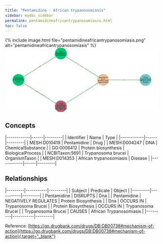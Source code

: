 ```yaml
---
title: "Pentamidine - African trypanosomiasis"
sidebar: mydoc_sidebar
permalink: pentamidineafricantrypanosomiasis.html
toc: false 
---
```


{% include image.html file="pentamidineafricantrypanosomiasis.png" alt="pentamidineafricantrypanosomiasis" %}![Path Visualization](/images/pentamidineafricantrypanosomiasis.png)

## Concepts

|------------|------|---------|
| Identifier | Name | Type    |
|------------|------|---------|
| MESH:D010419 | Pentamidine | Drug |
| MESH:D004247 | DNA | ChemicalSubstance |
| GO:0006412 | Protein biosynthesis | BiologicalProcess |
| NCBITaxon:5691 | Trypanosoma brucei | OrganismTaxon |
| MESH:D014353 | African trypanosomiasis | Disease |
|------------|------|---------|

## Relationships

|---------|-----------|---------|
| Subject | Predicate | Object  |
|---------|-----------|---------|
| Pentamidine | DISRUPTS | Dna |
| Pentamidine | NEGATIVELY REGULATES | Protein Biosynthesis |
| Dna | OCCURS IN | Trypanosoma Brucei |
| Protein Biosynthesis | OCCURS IN | Trypanosoma Brucei |
| Trypanosoma Brucei | CAUSES | African Trypanosomiasis |
|---------|-----------|---------|

Reference: [https://go.drugbank.com/drugs/DB:DB00738#mechanism-of-action](https://go.drugbank.com/drugs/DB:DB00738#mechanism-of-action){:target="_blank"}
